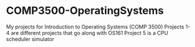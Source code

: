 # COMP3500-OperatingSystems
My projects for Introduction to Operating Systems (COMP 3500) 
Projects 1-4 are different projects that go along with OS161
Project 5 is a CPU scheduler simulator 
